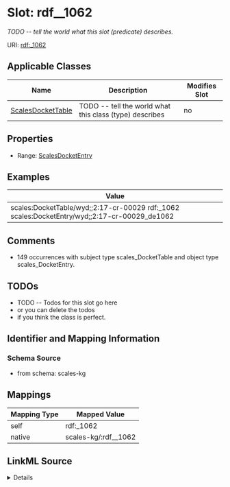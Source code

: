 

# Slot: rdf__1062


_TODO -- tell the world what this slot (predicate) describes._





URI: [rdf:_1062](http://www.w3.org/1999/02/22-rdf-syntax-ns#_1062)



<!-- no inheritance hierarchy -->





## Applicable Classes

| Name | Description | Modifies Slot |
| --- | --- | --- |
| [ScalesDocketTable](../classes/ScalesDocketTable.md) | TODO -- tell the world what this class (type) describes |  no  |







## Properties

* Range: [ScalesDocketEntry](../classes/ScalesDocketEntry.md)






## Examples

| Value |
| --- |
| scales:DocketTable/wyd;;2:17-cr-00029 rdf:_1062 scales:DocketEntry/wyd;;2:17-cr-00029_de1062 |

## Comments

* 149 occurrences with subject type scales_DocketTable and object type scales_DocketEntry.

## TODOs

* TODO -- Todos for this slot go here
* or you can delete the todos
* if you think the class is perfect.

## Identifier and Mapping Information







### Schema Source


* from schema: scales-kg




## Mappings

| Mapping Type | Mapped Value |
| ---  | ---  |
| self | rdf:_1062 |
| native | scales-kg/:rdf__1062 |




## LinkML Source

<details>
```yaml
name: rdf__1062
description: TODO -- tell the world what this slot (predicate) describes.
todos:
- TODO -- Todos for this slot go here
- or you can delete the todos
- if you think the class is perfect.
comments:
- 149 occurrences with subject type scales_DocketTable and object type scales_DocketEntry.
examples:
- value: scales:DocketTable/wyd;;2:17-cr-00029 rdf:_1062 scales:DocketEntry/wyd;;2:17-cr-00029_de1062
from_schema: scales-kg
rank: 1000
slot_uri: rdf:_1062
alias: rdf__1062
domain_of:
- scales_DocketTable
range: scales_DocketEntry

```
</details>